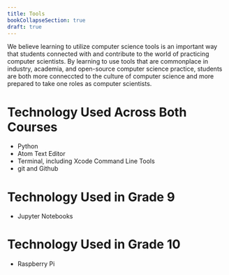 ```yaml
---
title: Tools
bookCollapseSection: true
draft: true
---
```


We believe learning to utilize computer science tools is an important way that students
connected with and contribute to the world of practicing computer scientists. By learning
to use tools that are commonplace in industry, academia, and open-source computer science
practice, students are both more conneccted to the culture of computer science and more
prepared to take one roles as computer scientists.

# Technology Used Across Both Courses
- Python
- Atom Text Editor
- Terminal, including Xcode Command Line Tools
- git and Github

# Technology Used in Grade 9
- Jupyter Notebooks

# Technology Used in Grade 10
- Raspberry Pi


